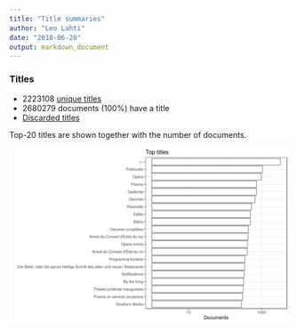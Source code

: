```yaml
---
title: "Title summaries"
author: "Leo Lahti"
date: "2018-06-20"
output: markdown_document
---
```



### Titles

 * 2223108 [unique titles](output.tables/title_accepted.csv)
 * 2680279 documents (100%) have a title
 * [Discarded titles](output.tables/title_discarded.csv)

Top-20 titles are shown together with the number of documents.

![plot of chunk summarytitle](figure/summarytitle-1.png)

